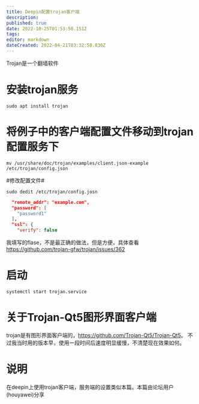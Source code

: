 ```yaml
---
title: Deepin配置trojan客户端
description: 
published: true
date: 2022-10-25T01:53:50.151Z
tags: 
editor: markdown
dateCreated: 2022-04-21T03:32:58.830Z
---
```


Trojan是一个翻墙软件

# 安装trojan服务
```
sudo apt install trojan
```
# 将例子中的客户端配置文件移动到trojan配置服务下 #
```
mv /usr/share/doc/trojan/examples/client.json-example /etc/trojan/config.json
```
#修改配置文件#
```
sudo dedit /etc/trojan/config.josn
```
```json
  "remote_addr": "example.com",
  "password": [
    "password1"
  ],
  "ssl": {
    "verify": false
```

我填写的flase，不是最正确的做法，但是方便，具体查看<https://github.com/trojan-gfw/trojan/issues/362>

# 启动
```
systemctl start trojan.service
```
# 关于Trojan-Qt5图形界面客户端 #
trojan是有图形界面客户端的，<https://github.com/Trojan-Qt5/Trojan-Qt5>。
不过我当时用的版本早，使用一段时间后速度明显缓慢，不清楚现在效果如何。

# 说明 #
在deepin上使用trojan客户端，服务端的设置类似本篇。本篇由论坛用户(houyawei)分享
